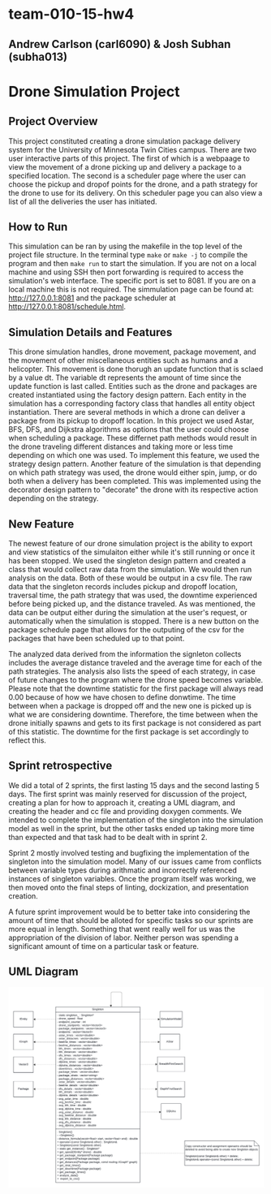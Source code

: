 # team-010-15-hw4
## Andrew Carlson (carl6090) & Josh Subhan (subha013)
# Drone Simulation Project

## Project Overview

  This project constituted creating a drone simulation package delivery system for the University of Minnesota Twin Cities campus. There are two user interactive parts of this project. The first of which is a webpaage to view the movement of a drone picking up and delivery a package to a specified location. The second is a scheduler page where the user can choose the pickup and dropof points for the drone, and a path strategy for the drone to use for its delivery. On this scheduler page you can also view a list of all the deliveries the user has initiated. 

## How to Run

  This simulation can be ran by using the makefile in the top level of the project file structure. In the terminal type ```make``` or ```make -j``` to compile the program and then ```make run``` to start the simulation. If you are not on a local machine and using SSH then port forwarding is required to access the simulation's web interface. The specific port is set to 8081. If you are on a local machine this is not required. The simmulation page can be found at: http://127.0.0.1:8081 and the package scheduler at http://127.0.0.1:8081/schedule.html. 
  
## Simulation Details and Features

  This drone simulation handles, drone movement, package movement, and the movement of other miscellaneous entities such as humans and a helicopter. This movement is done thorugh an update function that is sclaed by a value dt. The variable dt represents the amount of time since the update function is last called. Entities such as the drone and packages are created instantiated using the factory design pattern. Each entity in the simulation has a corresponding factory class that handles all entity object instantiation. There are several methods in which a drone can deliver a package from its pickup to dropoff location. In this project we used Astar, BFS, DFS, and Dijkstra algorithms as options that the user could choose when scheduling a package. These differnet path methods would result in the drone traveling different distances and taking more or less time depending on which one was used. To implement this feature, we used the strategy design pattern. Another feature of the simulation is that depending on which path strategy was used, the drone would either spin, jump, or do both when a delivery has been completed. This was implemented using the decorator design pattern to "decorate" the drone with its respective action depending on the strategy.

## New Feature
  The newest feature of our drone simulation project is the ability to export and view statistics of the simulaiton either while it's still running or once it has been stopped. We used the singleton design pattern and created a class that would collect raw data from the simulation. We would then run analysis on the data. Both of these would be output in a csv file. The raw data that the singleton records includes pickup and dropoff location, traversal time, the path strategy that was used, the downtime experienced before being picked up, and the distance traveled. As was mentioned, the data can be output either during the simulation at the user's request, or automatically when the simulation is stopped. There is a new button on the package schedule page that allows for the outputing of the csv for the packages that have been scheduled up to that point. 

  The analyzed data derived from the information the signleton collects includes the average distance traveled and the average time for each of the path strategies. The analysis also lists the speed of each strategy, in case of future changes to the program where the drone speed becomes variable. Please note that the downtime statistic for the first package will always read 0.00 because of how we have chosen to define donwtime. The time between when a package is dropped off and the new one is picked up is what we are considering downtime. Therefore, the time between when the drone initially spawns and gets to its first package is not considered as part of this statistic. The downtime for the first package is set accordingly to reflect this.

## Sprint retrospective
  We did a total of 2 sprints, the first lasting 15 days and the second lasting 5 days. The first sprint was mainly reserved for discussion of the project, creating a plan for how to approach it, creating a UML diagram, and creating the header and cc file and providing doxygen comments. We intended to complete the implementation of the singleton into the simulation model as well in the sprint, but the other tasks ended up taking more time than expected and that task had to be dealt with in sprint 2. 
  
  Sprint 2 mostly involved testing and bugfixing the implementation of the singleton into the simulation model. Many of our issues came from conflicts between variable types during arithmatic and incorrectly referenced instances of singleton variables. Once the program itself was working, we then moved onto the final steps of linting, dockization, and presentation creation.

  A future sprint improvement would be to better take into considering the amount of time that should be alloted for specific tasks so our sprints are more equal in length. Something that went really well for us was the appropriation of the division of labor. Neither person was spending a significant amount of time on a particular task or feature.

## UML Diagram

![HW4-UML-Diagram](HW4-UML-Diagram.png)
    

